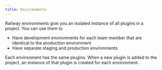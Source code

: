 ```yaml
---
title: Environments
---
```


Railway environments give you an isolated instance of all plugins in a project.
You can use them to

- Have development environments for each team member that are identical to the
  production environment
- Have separate staging and production environments

Each environment has the same plugins. When a new plugin is added to the
project, an instance of that plugin is created for each environment.
